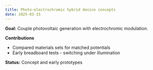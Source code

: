 ```yaml
---
title: Photo-electrochromic hybrid device concepts
date: 2025-03-15
---
```


**Goal:** Couple photovoltaic generation with electrochromic modulation.

**Contributions**
- Compared materials sets for matched potentials
- Early breadboard tests - switching under illumination

**Status:** Concept and early prototypes
